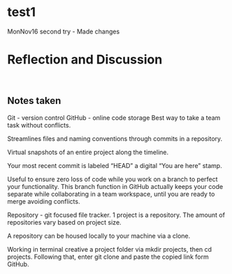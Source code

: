 # test1
MonNov16 second try - Made changes

<h1>Reflection and Discussion</h1>
<br>
<h2>Notes taken</h2>
<p>
Git - version control
GitHub - online code storage
Best way to take a team task without conflicts.

Streamlines files and naming conventions through commits in a repository. 

Virtual snapshots of an entire project along the timeline. 

Your most recent commit is labeled “HEAD” a digital “You are here” stamp.

Useful to ensure zero loss of code while you work on a branch to perfect your functionality. This branch function in GitHub actually keeps your code separate while collaborating in a team workspace, until you are ready to merge avoiding conflicts.

Repository - git focused file tracker. 1 project is a repository. The amount of repositories vary based on project size. 

A repository can be housed locally to your machine via a clone.

Working in terminal creative a project folder via mkdir projects, then cd projects.  Following that, enter git clone and paste the copied link form GitHub.

</p>
